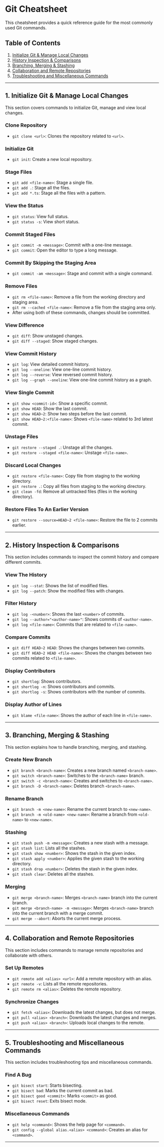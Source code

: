 # Git Cheatsheet

This cheatsheet provides a quick reference guide for the most commonly used Git commands.

## Table of Contents

1. [Initialize Git & Manage Local Changes](#initialize-git--manage-local-changes)
2. [History Inspection & Comparisons](#history-inspection--comparisons)
3. [Branching, Merging & Stashing](#branching-merging--stashing)
4. [Collaboration and Remote Repositories](#collaboration-and-remote-repositories)
5. [Troubleshooting and Miscellaneous Commands](#troubleshooting-and-miscellaneous-commands)

---

## 1. Initialize Git & Manage Local Changes
This section covers commands to initialize Git, manage and view local changes.

### Clone Repository
- `git clone <url>`: Clones the repository related to `<url>`.

### Initialize Git
- `git init`: Create a new local repository.

### Stage Files
- `git add <file-name>`: Stage a single file.
- `git add .`: Stage all the files.
- `git add *.ts`: Stage all the files with a pattern.

### View the Status
- `git status`: View full status.
- `git status -s`: View short status.

### Commit Staged Files
- `git commit -m <message>`: Commit with a one-line message.
- `git commit`: Open the editor to type a long message.

### Commit By Skipping the Staging Area
- `git commit -am <message>`: Stage and commit with a single command.

### Remove Files
- `git rm <file-name>`: Remove a file from the working directory and staging area.
- `git rm --cached <file-name>`: Remove a file from the staging area only.
- After using both of these commands, changes should be committed.

### View Difference
- `git diff`: Show unstaged changes.
- `git diff --staged`: Show staged changes.

### View Commit History
- `git log`: View detailed commit history.
- `git log --oneline`: View one-line commit history.
- `git log --reverse`: View reversed commit history.
- `git log --graph --oneline`: View one-line commit history as a graph.

### View Single Commit
- `git show <commit-id>`: Show a specific commit.
- `git show HEAD`: Show the last commit.
- `git show HEAD~2`: Show two steps before the last commit.
- `git show HEAD~2:<file-name>`: Shows `<file-name>` related to 3rd latest commit.

### Unstage Files
- `git restore --staged .`: Unstage all the changes.
- `git restore --staged <file-name>`: Unstage `<file-name>`.

### Discard Local Changes
- `git restore <file-name>`: Copy file from staging to the working directory.
- `git restore .`: Copy all files from staging to the working directory.
- `git clean -fd`: Remove all untracked files (files in the working directory).

### Restore Files To An Earlier Version
- `git restore --source=HEAD~2 <file-name>`: Restore the file to 2 commits earlier.

---

## 2. History Inspection & Comparisons
This section includes commands to inspect the commit history and compare different commits.

### View The History
- `git log --stat`: Shows the list of modified files.
- `git log --patch`: Show the modified files with changes.

### Filter History
- `git log -<number>`: Shows the last `<number>` of commits. 
- `git log --author="<author-name>"`: Shows commits of `<author-name>`.
- `git log <file-name>`: Commits that are related to `<file-name>`.

### Compare Commits
- `git diff HEAD~2 HEAD`: Shows the changes between two commits.
- `git diff HEAD~2 HEAD <file-name>`: Shows the changes between two commits related to `<file-name>`.

### Display Contributors
- `git shortlog`: Shows contributors.
- `git shortlog -n`: Shows contributors and commits.
- `git shortlog -s`: Shows contributors with the number of commits.

### Display Author of Lines
- `git blame <file-name>`: Shows the author of each line in `<file-name>`.

---

## 3. Branching, Merging & Stashing
This section explains how to handle branching, merging, and stashing.

### Create New Branch
- `git branch <branch-name>`: Creates a new branch named `<branch-name>`.
- `git switch <branch-name>`: Switches to the `<branch-name>` branch.
- `git switch -c <branch-name>`: Creates and switches to `<branch-name>`.
- `git branch -D <branch-name>`: Deletes branch `<branch-name>`.

### Rename Branch
- `git branch -m <new-name>`: Rename the current branch to `<new-name>`.
- `git branch -m <old-name> <new-name>`: Rename a branch from `<old-name>` to `<new-name>`.

### Stashing
- `git stash push -m <message>`: Creates a new stash with a message.
- `git stash list`: Lists all the stashes.
- `git stash show <number>`: Shows the stash in the given index.
- `git stash apply <number>`: Applies the given stash to the working directory.
- `git stash drop <number>`: Deletes the stash in the given index.
- `git stash clear`: Deletes all the stashes.

### Merging
- `git merge <branch-name>`: Merges `<branch-name>` branch into the current branch.
- `git merge <branch-name> -m <message>`: Merges `<branch-name>` branch into the current branch with a merge commit.
- `git merge --abort`: Aborts the current merge process.

---


## 4. Collaboration and Remote Repositories
This section includes commands to manage remote repositories and collaborate with others.

### Set Up Remotes
- `git remote add <alias> <url>`: Add a remote repository with an alias.
- `git remote -v`: Lists all the remote repositories.
- `git remote rm <alias>`: Deletes the remote repository.

### Synchronize Changes
- `git fetch <alias>`: Downloads the latest changes, but does not merge.
- `git pull <alias> <branch>`: Downloads the latest changes and merges.
- `git push <alias> <branch>`: Uploads local changes to the remote.

---

## 5. Troubleshooting and Miscellaneous Commands
This section includes troubleshooting tips and miscellaneous commands.

### Find A Bug
- `git bisect start`: Starts bisecting.
- `git bisect bad`: Marks the current commit as bad.
- `git bisect good <commit>`: Marks `<commit>` as good.
- `git bisect reset`: Exits bisect mode.

### Miscellaneous Commands
- `git help <command>`: Shows the help page for `<command>`.
- `git config --global alias.<alias> <command>`: Creates an alias for `<command>`.

---

